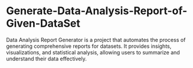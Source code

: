 # Generate-Data-Analysis-Report-of-Given-DataSet
Data Analysis Report Generator is a project that automates the process of generating comprehensive reports for datasets. It provides insights, visualizations, and statistical analysis, allowing users to summarize and understand their data effectively.

